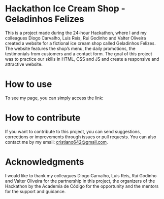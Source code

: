 # Hackathon Ice Cream Shop - Geladinhos Felizes

This is a project made during the 24-hour Hackathon, where I and my colleagues Diogo Carvalho, Luis Reis, Rui Godinho and Valter Oliveira created a website for a fictional ice cream shop called Geladinhos Felizes. 
The website features the shop’s menu, the daily promotions, the testimonials from customers and a contact form. 
The goal of this project was to practice our skills in HTML, CSS and JS and create a responsive and attractive website.

# How to use
To see my page, you can simply access the link:



# How to contribute
If you want to contribute to this project, you can send suggestions, corrections or improvements through issues or pull requests. 
You can also contact me by my email: cristiano642@gmail.com.

# Acknowledgments

I would like to thank my colleagues Diogo Carvalho, Luis Reis, Rui Godinho and Valter Oliveira for the partnership in this project, the organizers of the Hackathon by the Academia de Código for the opportunity and the mentors for the support and guidance.
